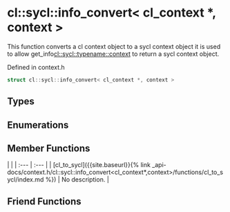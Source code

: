 ---
---
# cl::sycl::info_convert< cl_context *, context >

This function converts a cl context object to a sycl context object it is used to allow get_info<cl::sycl::typename::context> to return a sycl context object. 

Defined in context.h

```cpp
struct cl::sycl::info_convert< cl_context *, context >
```

## Types

## Enumerations

## Member Functions

   |   |
| :--- | :--- |
| [cl_to_sycl]({{site.baseurl}}{% link _api-docs/context.h/cl::sycl::info_convert<cl_context*,context>/functions/cl_to_sycl/index.md %}) | No description. |


## Friend Functions


